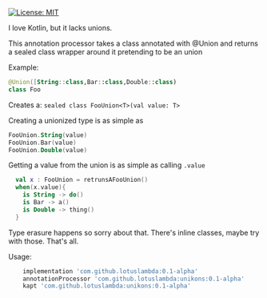 [![License: MIT](https://img.shields.io/badge/License-MIT-yellow.svg)](https://opensource.org/licenses/MIT)

 

I love Kotlin, but it lacks unions. 
 
 This annotation processor takes a class annotated with @Union and returns a sealed class
 wrapper around it pretending to be an union


 Example:

```kotlin 
@Union([String::class,Bar::class,Double::class)
class Foo
```
Creates a:
`sealed class FooUnion<T>(val value: T>`

Creating a unionized type is as simple as 
```kotlin
FooUnion.String(value)
FooUnion.Bar(value)
FooUnion.Double(value)
```

Getting a value from the union is as simple as calling `.value`
```kotlin
  val x : FooUnion = retrunsAFooUnion() 
  when(x.value){
    is String -> do()
    is Bar -> a()
    is Double -> thing()
  }
  ```
  
  Type erasure happens so sorry about that. There's inline classes, maybe try with those.
  That's all.
  

Usage:
```groovy
    implementation 'com.github.lotuslambda:0.1-alpha'
    annotationProcessor 'com.github.lotuslambda:unikons:0.1-alpha'
    kapt 'com.github.lotuslambda:unikons:0.1-alpha'

```
